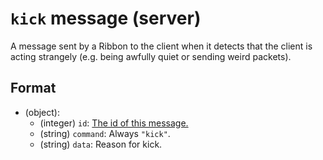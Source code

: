 # `kick` message (server)

A message sent by a Ribbon to the client when it detects that the client is acting strangely (e.g. being awfully quiet or sending weird packets).

## Format

* (object):
    * (integer) `id`: [The id of this message.](../Ribbon.md#id-messages)
    * (string) `command`: Always `"kick"`.
    * (string) `data`: Reason for kick.